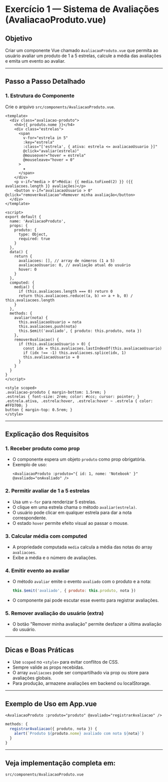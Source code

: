 # Exercício 1 — Sistema de Avaliações (AvaliacaoProduto.vue)

## Objetivo
Criar um componente Vue chamado `AvaliacaoProduto.vue` que permita ao usuário avaliar um produto de 1 a 5 estrelas, calcule a média das avaliações e emita um evento ao avaliar.

---

## Passo a Passo Detalhado

### 1. Estrutura do Componente
Crie o arquivo `src/components/AvaliacaoProduto.vue`.

```vue
<template>
  <div class="avaliacao-produto">
    <h4>{{ produto.nome }}</h4>
    <div class="estrelas">
      <span
        v-for="estrela in 5"
        :key="estrela"
        :class="['estrela', { ativa: estrela <= avaliacaoUsuario }]"
        @click="avaliar(estrela)"
        @mouseover="hover = estrela"
        @mouseleave="hover = 0"
      >
        ★
      </span>
    </div>
    <p v-if="media > 0">Média: {{ media.toFixed(2) }} ({{ avaliacoes.length }} avaliações)</p>
    <button v-if="avaliacaoUsuario > 0" @click="removerAvaliacao">Remover minha avaliação</button>
  </div>
</template>

<script>
export default {
  name: 'AvaliacaoProduto',
  props: {
    produto: {
      type: Object,
      required: true
    }
  },
  data() {
    return {
      avaliacoes: [], // array de números (1 a 5)
      avaliacaoUsuario: 0, // avaliação atual do usuário
      hover: 0
    }
  },
  computed: {
    media() {
      if (this.avaliacoes.length === 0) return 0
      return this.avaliacoes.reduce((a, b) => a + b, 0) / this.avaliacoes.length
    }
  },
  methods: {
    avaliar(nota) {
      this.avaliacaoUsuario = nota
      this.avaliacoes.push(nota)
      this.$emit('avaliado', { produto: this.produto, nota })
    },
    removerAvaliacao() {
      if (this.avaliacaoUsuario > 0) {
        const idx = this.avaliacoes.lastIndexOf(this.avaliacaoUsuario)
        if (idx !== -1) this.avaliacoes.splice(idx, 1)
        this.avaliacaoUsuario = 0
      }
    }
  }
}
</script>

<style scoped>
.avaliacao-produto { margin-bottom: 1.5rem; }
.estrelas { font-size: 2rem; color: #ccc; cursor: pointer; }
.estrela.ativa, .estrela:hover, .estrela:hover ~ .estrela { color: #FFD700; }
button { margin-top: 0.5rem; }
</style>
```

---

## Explicação dos Requisitos

### 1. Receber produto como prop
- O componente espera um objeto `produto` como prop obrigatória.
- Exemplo de uso:
  ```vue
  <AvaliacaoProduto :produto="{ id: 1, nome: 'Notebook' }" @avaliado="onAvaliado" />
  ```

### 2. Permitir avaliar de 1 a 5 estrelas
- Usa um `v-for` para renderizar 5 estrelas.
- O clique em uma estrela chama o método `avaliar(estrela)`.
- O usuário pode clicar em qualquer estrela para dar a nota correspondente.
- O estado `hover` permite efeito visual ao passar o mouse.

### 3. Calcular média com computed
- A propriedade computada `media` calcula a média das notas do array `avaliacoes`.
- Exibe a média e o número de avaliações.

### 4. Emitir evento ao avaliar
- O método `avaliar` emite o evento `avaliado` com o produto e a nota:
  ```js
  this.$emit('avaliado', { produto: this.produto, nota })
  ```
- O componente pai pode escutar esse evento para registrar avaliações.

### 5. Remover avaliação do usuário (extra)
- O botão "Remover minha avaliação" permite desfazer a última avaliação do usuário.

---

## Dicas e Boas Práticas
- Use `scoped` no `<style>` para evitar conflitos de CSS.
- Sempre valide as props recebidas.
- O array `avaliacoes` pode ser compartilhado via prop ou store para avaliações globais.
- Para produção, armazene avaliações em backend ou localStorage.

---

## Exemplo de Uso em App.vue
```vue
<AvaliacaoProduto :produto="produto" @avaliado="registrarAvaliacao" />
```

```js
methods: {
  registrarAvaliacao({ produto, nota }) {
    alert(`Produto ${produto.nome} avaliado com nota ${nota}`)
  }
}
```

---

## Veja implementação completa em:
`src/components/AvaliacaoProduto.vue`
